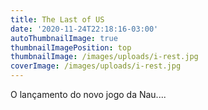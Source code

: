 ```yaml
---
title: The Last of US
date: '2020-11-24T22:18:16-03:00'
autoThumbnailImage: true
thumbnailImagePosition: top
thumbnailImage: /images/uploads/i-rest.jpg
coverImage: /images/uploads/i-rest.jpg
---
```

O lançamento do novo jogo da Nau....
